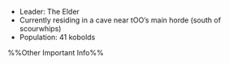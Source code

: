 - Leader: The Elder
- Currently residing in a cave near tOO’s main horde (south of scourwhips)
- Population: 41 kobolds

%%Other Important Info%%